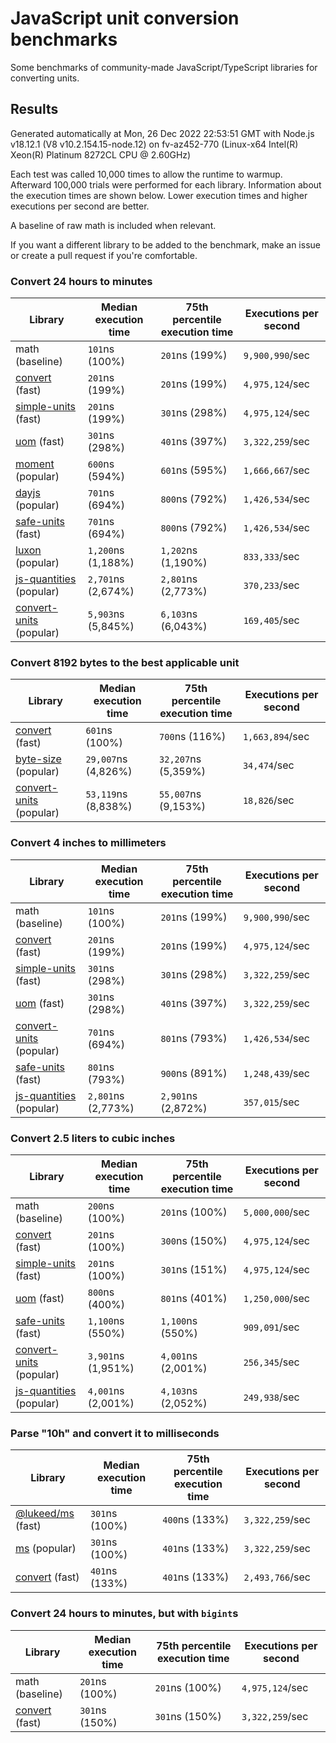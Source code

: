 # JavaScript unit conversion benchmarks

Some benchmarks of community-made JavaScript/TypeScript libraries for converting units.

## Results

<!-- beginblock(results) -->

Generated automatically at Mon, 26 Dec 2022 22:53:51 GMT with Node.js v18.12.1 (V8 v10.2.154.15-node.12) on fv-az452-770 (Linux-x64 Intel(R) Xeon(R) Platinum 8272CL CPU @ 2.60GHz)

Each test was called 10,000 times to allow the runtime to warmup.
Afterward 100,000 trials were performed for each library.
Information about the execution times are shown below.
Lower execution times and higher executions per second are better.

A baseline of raw math is included when relevant.

If you want a different library to be added to the benchmark, make an issue or create a pull request if you're comfortable.

### Convert 24 hours to minutes

| Library                                                            | Median execution time | 75th percentile execution time | Executions per second |
| ------------------------------------------------------------------ | --------------------- | ------------------------------ | --------------------- |
| math (baseline)                                                    | `101`ns (100%)        | `201`ns (199%)                 | `9,900,990`/sec       |
| [convert](https://npmjs.com/package/convert) (fast)                | `201`ns (199%)        | `201`ns (199%)                 | `4,975,124`/sec       |
| [simple-units](https://npmjs.com/package/simple-units) (fast)      | `201`ns (199%)        | `301`ns (298%)                 | `4,975,124`/sec       |
| [uom](https://npmjs.com/package/uom) (fast)                        | `301`ns (298%)        | `401`ns (397%)                 | `3,322,259`/sec       |
| [moment](https://npmjs.com/package/moment) (popular)               | `600`ns (594%)        | `601`ns (595%)                 | `1,666,667`/sec       |
| [dayjs](https://npmjs.com/package/dayjs) (popular)                 | `701`ns (694%)        | `800`ns (792%)                 | `1,426,534`/sec       |
| [safe-units](https://npmjs.com/package/safe-units) (fast)          | `701`ns (694%)        | `800`ns (792%)                 | `1,426,534`/sec       |
| [luxon](https://npmjs.com/package/luxon) (popular)                 | `1,200`ns (1,188%)    | `1,202`ns (1,190%)             | `833,333`/sec         |
| [js-quantities](https://npmjs.com/package/js-quantities) (popular) | `2,701`ns (2,674%)    | `2,801`ns (2,773%)             | `370,233`/sec         |
| [convert-units](https://npmjs.com/package/convert-units) (popular) | `5,903`ns (5,845%)    | `6,103`ns (6,043%)             | `169,405`/sec         |

### Convert 8192 bytes to the best applicable unit

| Library                                                            | Median execution time | 75th percentile execution time | Executions per second |
| ------------------------------------------------------------------ | --------------------- | ------------------------------ | --------------------- |
| [convert](https://npmjs.com/package/convert) (fast)                | `601`ns (100%)        | `700`ns (116%)                 | `1,663,894`/sec       |
| [byte-size](https://npmjs.com/package/byte-size) (popular)         | `29,007`ns (4,826%)   | `32,207`ns (5,359%)            | `34,474`/sec          |
| [convert-units](https://npmjs.com/package/convert-units) (popular) | `53,119`ns (8,838%)   | `55,007`ns (9,153%)            | `18,826`/sec          |

### Convert 4 inches to millimeters

| Library                                                            | Median execution time | 75th percentile execution time | Executions per second |
| ------------------------------------------------------------------ | --------------------- | ------------------------------ | --------------------- |
| math (baseline)                                                    | `101`ns (100%)        | `201`ns (199%)                 | `9,900,990`/sec       |
| [convert](https://npmjs.com/package/convert) (fast)                | `201`ns (199%)        | `201`ns (199%)                 | `4,975,124`/sec       |
| [simple-units](https://npmjs.com/package/simple-units) (fast)      | `301`ns (298%)        | `301`ns (298%)                 | `3,322,259`/sec       |
| [uom](https://npmjs.com/package/uom) (fast)                        | `301`ns (298%)        | `401`ns (397%)                 | `3,322,259`/sec       |
| [convert-units](https://npmjs.com/package/convert-units) (popular) | `701`ns (694%)        | `801`ns (793%)                 | `1,426,534`/sec       |
| [safe-units](https://npmjs.com/package/safe-units) (fast)          | `801`ns (793%)        | `900`ns (891%)                 | `1,248,439`/sec       |
| [js-quantities](https://npmjs.com/package/js-quantities) (popular) | `2,801`ns (2,773%)    | `2,901`ns (2,872%)             | `357,015`/sec         |

### Convert 2.5 liters to cubic inches

| Library                                                            | Median execution time | 75th percentile execution time | Executions per second |
| ------------------------------------------------------------------ | --------------------- | ------------------------------ | --------------------- |
| math (baseline)                                                    | `200`ns (100%)        | `201`ns (100%)                 | `5,000,000`/sec       |
| [convert](https://npmjs.com/package/convert) (fast)                | `201`ns (100%)        | `300`ns (150%)                 | `4,975,124`/sec       |
| [simple-units](https://npmjs.com/package/simple-units) (fast)      | `201`ns (100%)        | `301`ns (151%)                 | `4,975,124`/sec       |
| [uom](https://npmjs.com/package/uom) (fast)                        | `800`ns (400%)        | `801`ns (401%)                 | `1,250,000`/sec       |
| [safe-units](https://npmjs.com/package/safe-units) (fast)          | `1,100`ns (550%)      | `1,100`ns (550%)               | `909,091`/sec         |
| [convert-units](https://npmjs.com/package/convert-units) (popular) | `3,901`ns (1,951%)    | `4,001`ns (2,001%)             | `256,345`/sec         |
| [js-quantities](https://npmjs.com/package/js-quantities) (popular) | `4,001`ns (2,001%)    | `4,103`ns (2,052%)             | `249,938`/sec         |

### Parse "10h" and convert it to milliseconds

| Library                                                   | Median execution time | 75th percentile execution time | Executions per second |
| --------------------------------------------------------- | --------------------- | ------------------------------ | --------------------- |
| [@lukeed/ms](https://npmjs.com/package/@lukeed/ms) (fast) | `301`ns (100%)        | `400`ns (133%)                 | `3,322,259`/sec       |
| [ms](https://npmjs.com/package/ms) (popular)              | `301`ns (100%)        | `401`ns (133%)                 | `3,322,259`/sec       |
| [convert](https://npmjs.com/package/convert) (fast)       | `401`ns (133%)        | `401`ns (133%)                 | `2,493,766`/sec       |

### Convert 24 hours to minutes, but with `bigint`s

| Library                                             | Median execution time | 75th percentile execution time | Executions per second |
| --------------------------------------------------- | --------------------- | ------------------------------ | --------------------- |
| math (baseline)                                     | `201`ns (100%)        | `201`ns (100%)                 | `4,975,124`/sec       |
| [convert](https://npmjs.com/package/convert) (fast) | `301`ns (150%)        | `301`ns (150%)                 | `3,322,259`/sec       |

<!-- endblock(results) -->
